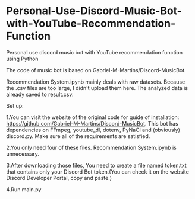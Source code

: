# Personal-Use-Discord-Music-Bot-with-YouTube-Recommendation-Function

Personal use discord music bot with YouTube recommendation function using Python

The code of music bot is based on Gabriel-M-Martins/Discord-MusicBot.

Recommendation System.ipynb mainly deals with raw datasets. Because the .csv files are too large, I didn't upload them here. The analyzed data is already saved to result.csv.

Set up:

1.You can visit the website of the original code for guide of installation: https://github.com/Gabriel-M-Martins/Discord-MusicBot. This bot has dependencies on FFmpeg, youtube_dl, dotenv, PyNaCl and (obviously) discord.py. Make sure all of the requirements are satisfied.

2.You only need four of these files. Recommendation System.ipynb is unnecessary.

3.After downloading those files, You need to create a file named token.txt that contains only your Discord Bot token.(You can check it on the website Discord Developer Portal, copy and paste.)

4.Run main.py
